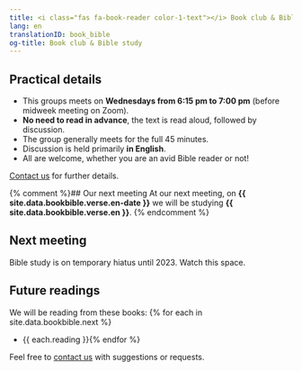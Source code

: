 ```yaml
---
title: <i class="fas fa-book-reader color-1-text"></i> Book club & Bible study <i class="fas fa-bible color-1-dark-text"></i>
lang: en
translationID: book_bible
og-title: Book club & Bible study
---
```

## Practical details
* This groups meets on **Wednesdays from 6:15 pm to 7:00 pm** (before midweek meeting on Zoom).
* **No need to read in advance**, the text is read aloud, followed by discussion.
* The group generally meets for the full 45 minutes.
* Discussion is held primarily **in English**.
* All are welcome, whether you are an avid Bible reader or not!

[Contact us](/contact) for further details.

{% comment %}## Our next meeting
At our next meeting, on **{{ site.data.bookbible.verse.en-date }}** we will be studying **{{ site.data.bookbible.verse.en }}**.
{% endcomment %}
## Next meeting
Bible study is on temporary hiatus until 2023. Watch this space.

## Future readings
We will be reading from these books:
{% for each in site.data.bookbible.next %}
* {{ each.reading }}{% endfor %}

Feel free to [contact us](/contact) with suggestions or requests.


